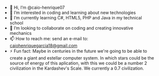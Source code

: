 - 👋 Hi, I’m @caio-henrique07
 - 👀 I’m interested in coding and learning about new technologies
 - 🌱 I’m currently learning C#, HTML5, PHP and Java in my technical school
 - 💞️ I’m looking to collaborate on coding and creating innovative mechanics
 - 📫 How to reach me: send an e-mail to: caiohenriquegarcia18@gmail.com
 - ⚡ Fun fact: Maybe in centuries in the future we're going to be able to create a giant and estellar computer system.
 In which stars could be the source of energy of this aplication, with this we could be a number 2 civilization in the Kardashev's Scale. We currently a 0.7 civilization.
